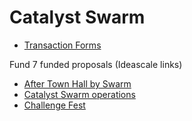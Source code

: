 # Catalyst Swarm

- [Transaction Forms](https://github.com/treasuryguild/Catalyst-Swarm/issues/new/choose)

Fund 7 funded proposals (Ideascale links)

- [After Town Hall by Swarm](https://cardano.ideascale.com/a/dtd/After-Town-Hall-by-Catalyst-Swarm/380966-48088)
- [Catalyst Swarm operations](https://cardano.ideascale.com/a/dtd/Catalyst-Swarm-Operations/380972-48088)
- [Challenge Fest](https://cardano.ideascale.com/a/dtd/Challenge-Fest-by-Catalyst-Swarm/381926-48088?submitted=1)

